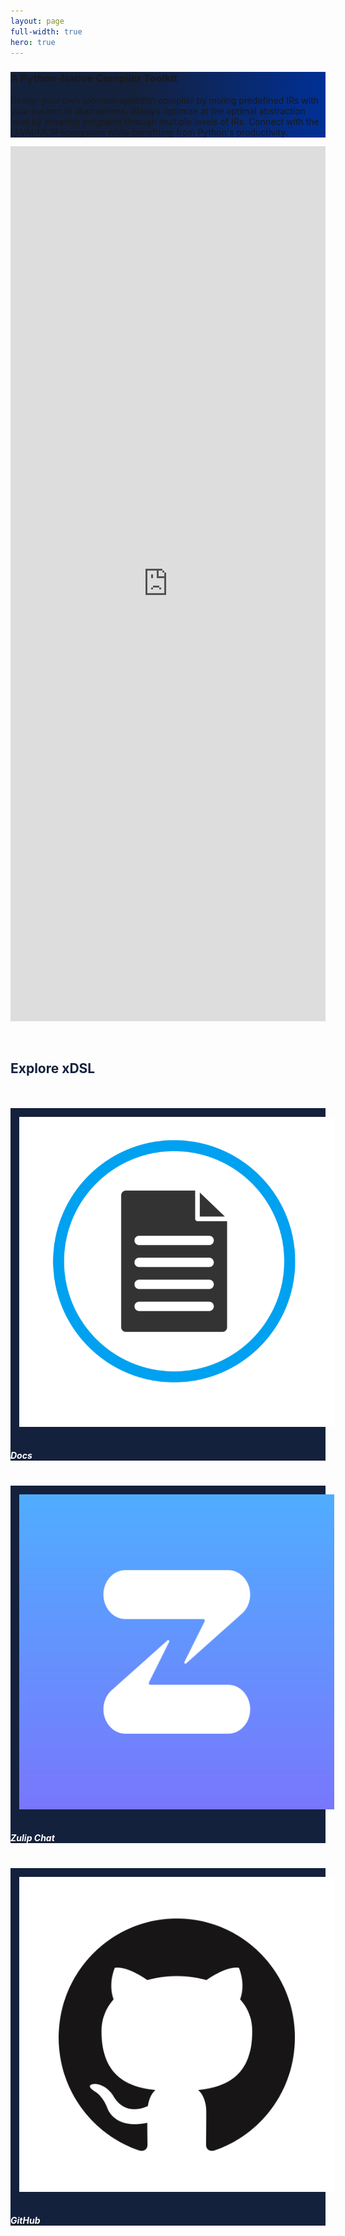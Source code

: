 ```yaml
---
layout: page
full-width: true
hero: true
---
```


<div class="jumbotron jumbotron-fluid" style="background: rgb(0,0,0); background: linear-gradient(90deg, rgba(0,0,0,1) 0%, rgba(20,33,61,1) 0%, rgba(20,33,61,1) 40%, rgba(0,48,150,1) 100%, rgba(229,229,229,1) 100%)">
  <div class="container mt-5 pt-3">
    <h3 class="text-light pt-5 mt-5 mb-4">A Python-Native Compiler Toolkit</h3>
    <div class="row flex-row-reverse p-2">
        <div class="col-xs-12 col-md-9">
        <p class="lead text-justify text-light">Design your own (domain-specific) compiler by mixing predefined IRs with your custom IR abstractions. Always optimize at the optimal abstraction level by lowering programs through multiple levels of IRs. Connect with the LLVM/MLIR ecosystem while benefiting from Python's productivity.
	</p>
        </div>
    </div>

  </div>
</div>

<div class="container" style="">
  <div style="height: 100em">
  <iframe style="border: 0px" scrolling="no" onload="resizeIframe(this)" height="100%" width="100%" src="https://xdsl.dev/xdsl/retro/notebooks/?path=database_example.ipynb"></iframe>
  </div>
  <br>
  <br>
</div>

<div class="jumbotron jumbotron-fluid">
  <div class="container">
    <h2 style="color: #14213d">Explore xDSL</h2>
    <br>
    <br>
    <div class="row row-cols-1 row-cols-md-3">
      <a href="https://github.com/xdslproject/xdsl/tree/main/docs">
        <div class="col-12 col-md-9">
          <div class="card" style="background-color: rgba(20,33,61,1)">
            <img src="assets/img/documentation.png" class="card-img-top" alt="..." style="padding: 1em">
            <div class="card-body">
              <h5 class="card-title text-center" style="color: white">Docs</h5>
            </div>
          </div>
        </div>
        <br>
      </a>
      <a href="https://xdsl.zulipchat.com/">
        <div class="col-12 col-md-9">
          <div class="card" style="background-color: rgba(20,33,61,1)">
            <img src="assets/img/zulip.png" class="card-img-top" alt="..." style="padding: 1em">
            <div class="card-body">
              <h5 class="card-title text-center" style="color: white">Zulip Chat</h5>
            </div>
          </div>
        </div>
        <br>
      </a>
      <a href="https://github.com/xdslproject/xdsl">
        <div class="col-12 col-md-9">
          <div class="card" style="background-color: rgba(20,33,61,1)">
            <img src="assets/img/github.png" class="card-img-top" alt="..." style="padding: 1em">
            <div class="card-body">
              <h5 class="card-title text-center" style="color: white">GitHub</h5>
            </div>
          </div>
        </div>
      </a>
    </div>
  </div>
</div>
